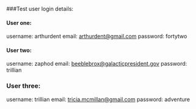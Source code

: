 ###Test user login details:

#### User one:
username: arthurdent
email: arthurdent@gmail.com
password: fortytwo

#### User two:
username: zaphod
email: beeblebrox@galacticpresident.gov
password: trillian

### User three:
username: trillian
email: tricia.mcmillan@gmail.com
password: adventure
